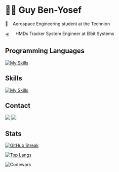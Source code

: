 # :man_mechanic: Guy Ben-Yosef
:rocket:&nbsp;&nbsp;&nbsp; Aerospace Engineering student at the Technion

:flying_saucer:	&nbsp;&nbsp;&nbsp; HMDs Tracker System Engineer at Elbit Systems

## Programming Languages
[![My Skills](https://skillicons.dev/icons?i=python,cpp,matlab,java,react)](https://skillicons.dev)

## Skills
[![My Skills](https://skillicons.dev/icons?i=raspberrypi,arduino,latex,git)](https://skillicons.dev)

## Contact

<a href="https://www.linkedin.com/in/guy-ben-yosef/" ><img src="https://img.shields.io/badge/LinkedIn-0077B5?style=for-the-badge&logo=linkedin&logoColor=white" /> </a>
<a href="mailto:gbenjos@gmail.com" ><img src="https://img.shields.io/badge/Gmail-D14836?style=for-the-badge&logo=gmail&logoColor=white" /> </a>

## Stats

[![GitHub Streak](https://streak-stats.demolab.com?user=guy-ben-yosef&theme=gruvbox&date_format=j%20M%5B%20Y%5D&mode=weekly&card_width=495&hide_border=true)](https://git.io/streak-stats)

[![Top Langs](https://github-readme-stats.vercel.app/api/top-langs/?username=Guy-Ben-Yosef&layout=compact&theme=gruvbox&card_width=495&hide_border=true)](https://github.com/anuraghazra/github-readme-stats)

![Codewars](https://github.r2v.ch/codewars?user=Guy-Ben-Yosef)
